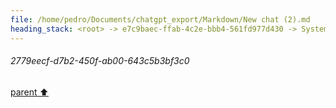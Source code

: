 ```yaml
---
file: /home/pedro/Documents/chatgpt_export/Markdown/New chat (2).md
heading_stack: <root> -> e7c9baec-ffab-4c2e-bbb4-561fd977d430 -> System -> 536e0e74-8c30-49ea-ae85-f83cc1361c13 -> System -> aaa29187-c9e6-4055-a115-71076813ffbc -> User -> cc136d1c-37a8-4c4a-b365-9b8369a2b895 -> Assistant -> Approaches: -> Generalized to ASTs: -> Code Example: -> a238746d-f3e1-4b77-a9b7-ba0f5e8f7049 -> Assistant -> 29d82439-fb56-42eb-afe8-8ca15db19eb8 -> Tool -> f1219ce2-4490-4271-881d-328b7eed1acf -> Assistant -> aaa2c008-0c05-4714-90ce-395abd9559a8 -> User -> b4bb145a-3220-4564-b3ee-c5ec6c3ac485 -> Assistant -> 8d058de8-bf7e-4d33-8add-ff38a294ccf3 -> Tool -> 82fca1ae-6c6b-4948-a056-d75568771d51 -> Assistant -> aaa22bef-f9a9-4ccd-a7ee-a32f715e1298 -> User -> b4eff856-22ed-48d6-9914-b5d88ad5900c -> Assistant -> Design: -> 104bd562-86a6-4f4a-bc9f-a0547164b28e -> Assistant -> 16e122ab-f2db-436e-828f-bfa39aa4f7ed -> Tool -> b02c5db1-9ad5-4939-8bd8-aa59a9c6b557 -> Assistant -> 9b2d3607-c709-4fc4-8538-ebf92d3bde56 -> Assistant -> c5b8c212-728c-4fe8-8f3a-a7b4f0192f92 -> Tool -> fe53cc43-94fc-46e7-baed-171a6da9377d -> Assistant -> 731821cf-5d1e-4c27-b899-a28ff2d41032 -> Assistant -> c8cf863a-b329-4cba-8005-96a60c18cb54 -> Tool -> 8c1e076f-bf22-4db6-b3cc-b1d454083d70 -> Assistant -> 3e5448cd-a45f-44cb-9797-7ae40e130e15 -> Assistant -> 297959ae-169f-4b53-9891-613369d0854b -> Tool -> aff97488-cebd-4a1e-ad04-0c9d3a03b30c -> Assistant -> eb960eec-89da-43cd-b077-5c250e9e6679 -> Assistant -> aaa2f12c-7872-4c97-95e7-3a566eb298c1 -> User -> 113323f2-22d5-4ed0-a704-0b4e4f274da8 -> Assistant -> 5a3a56cf-7fd0-4562-a2a4-374e323618b8 -> Assistant -> b50ddbca-f9e1-457c-a3a1-28a0bb6c8937 -> Tool -> 423fbc8d-44b6-4889-ac81-c99528175c6e -> Assistant -> 46eeff61-a13f-4b14-bae4-5a12532fd5cd -> Assistant -> b877108a-0486-4fda-8b27-917137da182c -> Tool -> 6a1dbfa1-50dc-4ec2-a823-ba7465ca03cf -> Assistant -> 5357c495-f4d7-491c-8ff5-933e3cae577a -> Assistant -> d6397c3c-320d-479c-8b59-d13f856dd636 -> Tool -> a9c6488c-6ef6-48cf-a710-7b743cfff2a8 -> Assistant -> 799b59cc-5e8a-4a2b-9598-5231b56d5a0f -> Assistant -> aaa25235-772d-4d4a-ba39-8bc98552ea9d -> User -> 6969592b-9802-4a6b-8592-f9f0464610f9 -> Assistant -> 836fbf9a-4292-4a77-a9b3-e31c276307b4 -> Assistant -> 8dbf13f3-3b10-4ed1-9c4c-5f6e1c3e3a56 -> Tool -> d0f636b9-bd5b-4531-9d0b-ccd483299495 -> Assistant -> 129845fd-08e9-4c78-b8da-3abb6ff50699 -> Assistant -> 3a1d6e78-dc0d-4b0e-a624-2b53ae89ae9d -> Tool -> 9397a123-df01-4492-87cf-39c4e243d4f9 -> Assistant -> 96aaef3d-7b0b-4c90-a088-ce6f74f2170d -> Assistant -> b49c71cf-99af-4937-ab8b-b8638659f669 -> Tool -> a3b2d169-2254-4fbb-999d-b77dfe4d6ddd -> Assistant -> 3272b092-7306-4b64-8835-4b9e4c80f98c -> Assistant -> dbf007f9-75c1-4f42-b90d-7de6296fc27c -> Tool -> 0543eac9-e04c-4827-9dab-dfdba3a7b104 -> Assistant -> 0df6f684-f697-49b4-aab4-2bd5ffa03d50 -> Assistant -> e825fd84-bf87-4792-b03d-8648418d5a0b -> Tool -> dbbe38e1-da97-43cf-9d61-8edbe99800ae -> Assistant -> aaa23077-8cd5-47b0-878a-ba077f3073e2 -> User -> aaf9c03a-561b-4f5a-88b6-90383a0d65ab -> Assistant -> Chaining and Composition: -> Advanced Python Features: -> Alternatives: -> aaa2aced-ad23-4c17-bcbc-64bf0a4e30c5 -> User -> be4378b4-a053-4683-90b5-4d3947a35ea2 -> Assistant -> Immutable Surrogates -> Operator Overloading -> aaa2ddd9-68c7-4dd5-89a5-c897630b2f6d -> User -> 14c72104-4069-4c36-b802-4c08a36310cd -> Assistant -> Operator Overloading -> Code Snippet: -> Functional Composition -> Code Snippet: -> Context Managers -> Code Snippet: -> Metaclasses -> Code Snippet: -> Dynamic Attribute Access -> Code Snippet: -> aaa22a25-3c77-4c6a-be50-7d081922d8a9 -> User -> 9a42cf07-b9ed-4700-bd25-948c938e6127 -> Assistant -> Step 1: Basic Immutable Surrogate with Operator Overloading -> 53a63641-29c8-4315-9df4-98c89650ec96 -> Assistant -> 9016d4ef-77c6-4c1e-a100-674656c4acf7 -> Tool -> cc4e4b26-318c-49f4-b94e-5d441aa21ec8 -> Assistant -> aaa29942-9803-426b-ba70-8fbb0883c50c -> User -> 75fd263d-bd8e-451b-8b8f-3af0d85c0e54 -> Assistant -> 1eb5bc6d-536b-465c-8602-afc8e12c16f7 -> Tool -> c1670536-1aaf-4f4c-9848-cc93ba5aa7ce -> Assistant -> Step 2: Eager Evaluation -> 819785c9-7c8d-4935-b3e1-bd945662badd -> Assistant -> f02f64a0-e0e2-4f6b-8424-f8a01ab10af5 -> Tool -> a161efc3-fc68-48c5-a046-d1b5f9f7ba37 -> Assistant -> Step 3: Internal DSL -> Step 4: Additional Advanced Features -> aaa20559-777f-4338-966e-86a4c58032d0 -> User -> 491e404b-f5e8-4532-b148-4a1bb9ea402f -> Assistant -> Step 4.1: Metaclasses -> 5b16249e-a01a-4e50-8540-74ec6dcbeb0f -> Assistant -> 3e5cc1e1-ac5f-4036-b6a9-3e43daf52a20 -> Tool -> 1792fdfb-026c-48fd-a8af-0cdbf254f99c -> Assistant -> 96232b37-a32d-4fba-a282-4af5eebfc675 -> Assistant -> 5d790ac6-3256-45e0-a6d0-729b2d13a23c -> Tool -> 2012cc13-56ad-4c22-8951-398c8dbaa7ce -> Assistant -> 5d7fb8c5-22b5-40d2-b355-5a7c538e9ff4 -> Assistant -> 6bb69582-a18c-4d89-ba3a-88b8bbae050c -> Tool -> 2779eecf-d7b2-450f-ab00-643c5b3bf3c0
---
```

###### 2779eecf-d7b2-450f-ab00-643c5b3bf3c0
[parent ⬆️](#6bb69582-a18c-4d89-ba3a-88b8bbae050c)
